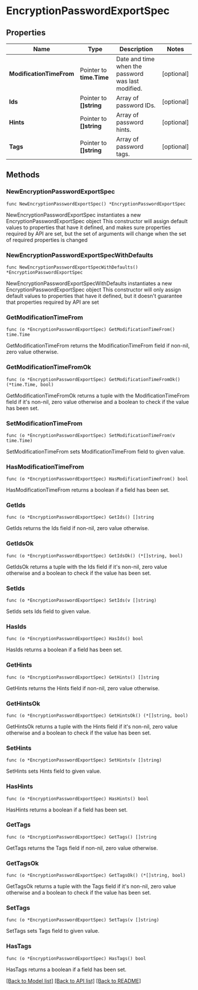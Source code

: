# EncryptionPasswordExportSpec

## Properties

Name | Type | Description | Notes
------------ | ------------- | ------------- | -------------
**ModificationTimeFrom** | Pointer to **time.Time** | Date and time when the password was last modified. | [optional] 
**Ids** | Pointer to **[]string** | Array of password IDs. | [optional] 
**Hints** | Pointer to **[]string** | Array of password hints. | [optional] 
**Tags** | Pointer to **[]string** | Array of password tags. | [optional] 

## Methods

### NewEncryptionPasswordExportSpec

`func NewEncryptionPasswordExportSpec() *EncryptionPasswordExportSpec`

NewEncryptionPasswordExportSpec instantiates a new EncryptionPasswordExportSpec object
This constructor will assign default values to properties that have it defined,
and makes sure properties required by API are set, but the set of arguments
will change when the set of required properties is changed

### NewEncryptionPasswordExportSpecWithDefaults

`func NewEncryptionPasswordExportSpecWithDefaults() *EncryptionPasswordExportSpec`

NewEncryptionPasswordExportSpecWithDefaults instantiates a new EncryptionPasswordExportSpec object
This constructor will only assign default values to properties that have it defined,
but it doesn't guarantee that properties required by API are set

### GetModificationTimeFrom

`func (o *EncryptionPasswordExportSpec) GetModificationTimeFrom() time.Time`

GetModificationTimeFrom returns the ModificationTimeFrom field if non-nil, zero value otherwise.

### GetModificationTimeFromOk

`func (o *EncryptionPasswordExportSpec) GetModificationTimeFromOk() (*time.Time, bool)`

GetModificationTimeFromOk returns a tuple with the ModificationTimeFrom field if it's non-nil, zero value otherwise
and a boolean to check if the value has been set.

### SetModificationTimeFrom

`func (o *EncryptionPasswordExportSpec) SetModificationTimeFrom(v time.Time)`

SetModificationTimeFrom sets ModificationTimeFrom field to given value.

### HasModificationTimeFrom

`func (o *EncryptionPasswordExportSpec) HasModificationTimeFrom() bool`

HasModificationTimeFrom returns a boolean if a field has been set.

### GetIds

`func (o *EncryptionPasswordExportSpec) GetIds() []string`

GetIds returns the Ids field if non-nil, zero value otherwise.

### GetIdsOk

`func (o *EncryptionPasswordExportSpec) GetIdsOk() (*[]string, bool)`

GetIdsOk returns a tuple with the Ids field if it's non-nil, zero value otherwise
and a boolean to check if the value has been set.

### SetIds

`func (o *EncryptionPasswordExportSpec) SetIds(v []string)`

SetIds sets Ids field to given value.

### HasIds

`func (o *EncryptionPasswordExportSpec) HasIds() bool`

HasIds returns a boolean if a field has been set.

### GetHints

`func (o *EncryptionPasswordExportSpec) GetHints() []string`

GetHints returns the Hints field if non-nil, zero value otherwise.

### GetHintsOk

`func (o *EncryptionPasswordExportSpec) GetHintsOk() (*[]string, bool)`

GetHintsOk returns a tuple with the Hints field if it's non-nil, zero value otherwise
and a boolean to check if the value has been set.

### SetHints

`func (o *EncryptionPasswordExportSpec) SetHints(v []string)`

SetHints sets Hints field to given value.

### HasHints

`func (o *EncryptionPasswordExportSpec) HasHints() bool`

HasHints returns a boolean if a field has been set.

### GetTags

`func (o *EncryptionPasswordExportSpec) GetTags() []string`

GetTags returns the Tags field if non-nil, zero value otherwise.

### GetTagsOk

`func (o *EncryptionPasswordExportSpec) GetTagsOk() (*[]string, bool)`

GetTagsOk returns a tuple with the Tags field if it's non-nil, zero value otherwise
and a boolean to check if the value has been set.

### SetTags

`func (o *EncryptionPasswordExportSpec) SetTags(v []string)`

SetTags sets Tags field to given value.

### HasTags

`func (o *EncryptionPasswordExportSpec) HasTags() bool`

HasTags returns a boolean if a field has been set.


[[Back to Model list]](../README.md#documentation-for-models) [[Back to API list]](../README.md#documentation-for-api-endpoints) [[Back to README]](../README.md)


